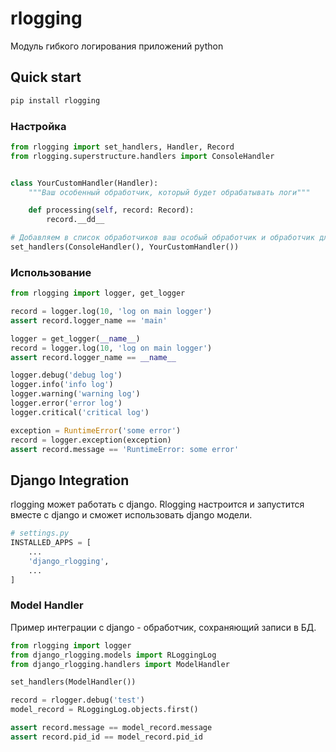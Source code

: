 # rlogging

Модуль гибкого логирования приложений python

## Quick start

```bash
pip install rlogging
```

### Настройка

```python
from rlogging import set_handlers, Handler, Record
from rlogging.superstructure.handlers import ConsoleHandler


class YourCustomHandler(Handler):
    """Ваш особенный обработчик, который будет обрабатывать логи"""

    def processing(self, record: Record):
        record.__dd__

# Добавляем в список обработчиков ваш особый обработчик и обработчик для вывода сообщении в консоль:
set_handlers(ConsoleHandler(), YourCustomHandler())
```

### Использование

```python
from rlogging import logger, get_logger

record = logger.log(10, 'log on main logger')
assert record.logger_name == 'main'

logger = get_logger(__name__)
record = logger.log(10, 'log on main logger')
assert record.logger_name == __name__

logger.debug('debug log')
logger.info('info log')
logger.warning('warning log')
logger.error('error log')
logger.critical('critical log')

exception = RuntimeError('some error')
record = logger.exception(exception)
assert record.message == 'RuntimeError: some error'
```

## Django Integration

rlogging может работать с django. Rlogging настроится и запустится вместе с django и сможет использовать django модели.

```python
# settings.py
INSTALLED_APPS = [
    ...
    'django_rlogging',
    ...
]
```

### Model Handler

Пример интеграции с django - обработчик, сохраняющий записи в БД.

```python
from rlogging import logger
from django_rlogging.models import RLoggingLog
from django_rlogging.handlers import ModelHandler

set_handlers(ModelHandler())

record = rlogger.debug('test')
model_record = RLoggingLog.objects.first()

assert record.message == model_record.message
assert record.pid_id == model_record.pid_id
```
